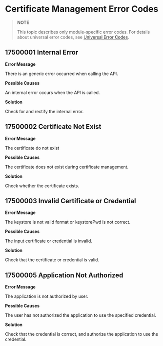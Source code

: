 # Certificate Management Error Codes

> **NOTE**
>
> This topic describes only module-specific error codes. For details about universal error codes, see [Universal Error Codes](../errorcode-universal.md).

## 17500001 Internal Error

**Error Message**

There is an generic error occurred when calling the API.

**Possible Causes**

An internal error occurs when the API is called.

**Solution**

Check for and rectify the internal error.

## 17500002 Certificate Not Exist

**Error Message**

The certificate do not exist

**Possible Causes**

The certificate does not exist during certificate management.

**Solution**

Check whether the certificate exists.

## 17500003 Invalid Certificate or Credential

**Error Message**

The keystore is not valid format or keystorePwd is not correct.

**Possible Causes**

The input certificate or credential is invalid.

**Solution**

Check that the certificate or credential is valid.

## 17500005 Application Not Authorized

**Error Message**

The application is not authorized by user.

**Possible Causes**

The user has not authorized the application to use the specified credential.

**Solution**

Check that the credential is correct, and authorize the application to use the credential.
